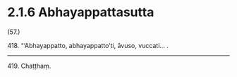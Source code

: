 # 2.1.6 Abhayappattasutta

(57.)

418\. “‘Abhayappatto, abhayappatto’ti, āvuso, vuccati… .

---

419\. Chaṭṭhaṃ.
